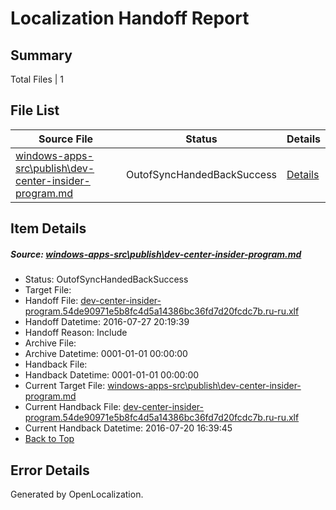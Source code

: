# <a name='report-top'></a> Localization Handoff Report

## Summary
 Total Files | 1

## File List
 Source File | Status | Details 
 ----------- | ------ | ------- 
 [windows-apps-src\publish\dev-center-insider-program.md](https://github.com/Microsoft/windows-apps/blob/8022dbe38454d7ee40b81531e1ec9f7838722d7c/windows-apps-src/publish/dev-center-insider-program.md) | OutofSyncHandedBackSuccess | [Details](#7d3be87539fe36565171210c20b4c770d25f4b413670)

## Item Details
##### <a name='7d3be87539fe36565171210c20b4c770d25f4b413670'></a> Source: [windows-apps-src\publish\dev-center-insider-program.md](https://github.com/Microsoft/windows-apps/blob/8022dbe38454d7ee40b81531e1ec9f7838722d7c/windows-apps-src/publish/dev-center-insider-program.md)
* Status: OutofSyncHandedBackSuccess
* Target File: 
* Handoff File: [dev-center-insider-program.54de90971e5b8fc4d5a14386bc36fd7d20fcdc7b.ru-ru.xlf](https://github.com/Microsoft/WDG.handoff/blob/1c65d782f3f846da4d7d8c1a2fced1b145a7bf82/ol-handoff/Microsoft/windows-apps.ru-ru/master/dev-center-insider-program.54de90971e5b8fc4d5a14386bc36fd7d20fcdc7b.ru-ru.xlf)
* Handoff Datetime: 2016-07-27 20:19:39
* Handoff Reason: Include
* Archive File: 
* Archive Datetime: 0001-01-01 00:00:00
* Handback File: 
* Handback Datetime: 0001-01-01 00:00:00
* Current Target File: [windows-apps-src\publish\dev-center-insider-program.md](https://github.com/Microsoft/windows-apps.ru-ru/blob/34a9aa0ec25917104b15042b1c4a956abe9c8ca4/windows-apps-src/publish/dev-center-insider-program.md)
* Current Handback File: [dev-center-insider-program.54de90971e5b8fc4d5a14386bc36fd7d20fcdc7b.ru-ru.xlf](https://github.com/Microsoft/WDG.handback/blob/34f8c55e7da1172ae438666ddec75c2a14fc2151/ol-handback/Microsoft/windows-apps.ru-ru/master/dev-center-insider-program.54de90971e5b8fc4d5a14386bc36fd7d20fcdc7b.ru-ru.xlf)
* Current Handback Datetime: 2016-07-20 16:39:45
* [Back to Top](#report-top)


## Error Details

Generated by OpenLocalization.
